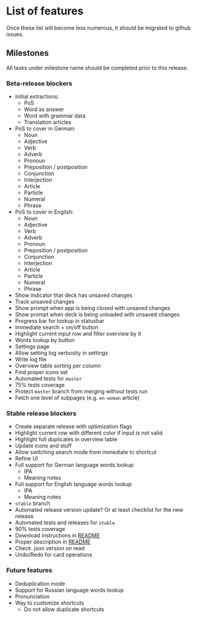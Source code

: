# List of features

Once these list will become less numerous, it should be migrated to github issues.

## Milestones

All tasks under milestone name should be completed prior to this release.

### Beta-release blockers

* Initial extractions:
  * PoS
  * Word as answer
  * Word with grammar data
  * Translation articles
* PoS to cover in German:
    * Noun
    * Adjective
    * Verb
    * Adverb
    * Pronoun
    * Preposition / postposition
    * Conjunction
    * Interjection
    * Article
    * Particle
    * Numeral
    * Phrase
* PoS to cover in English:
    * Noun
    * Adjective
    * Verb
    * Adverb
    * Pronoun
    * Preposition / postposition
    * Conjunction
    * Interjection
    * Article
    * Particle
    * Numeral
    * Phrase
* Show indicator that deck has unsaved changes
* Track unsaved changes
* Show prompt when app is being closed with unsaved changes
* Show prompt when deck is being unloaded with unsaved changes
* Progress bar for lookup in statusbar
* Immediate search + on/off button
* Highlight current input row and filter overview by it
* Words lookup by button
* Settings page
* Allow setting log verbosity in settings
* Write log file
* Overview table sorting per column
* Find proper icons set
* Automated tests for `master`
* 75% tests coverage
* Protect `master` branch from merging without tests run
* Fetch one level of subpages (e.g. `en-woman` article)

### Stable release blockers

* Create separate release with optimization flags
* Highlight current row with different color if input is not valid
* Highlight full duplicates in overview table
* Update icons and stuff
* Allow switching search mode from immediate to shortcut
* Refine UI
* Full support for German language words lookup
  * IPA
  * Meaning notes
* Full support for English language words lookup
  * IPA
  * Meaning notes
* `stable` branch
* Automated release version update? Or at least checklist for the new release.
* Automated tests and releases for `stable`
* 90% tests coverage
* Download instructions in [README](README.md)
* Proper description in [README](README.md)
* Check .json version on read
* Undo/Redo for card operations

### Future features

* Deduplication mode
* Support for Russian language words lookup
* Pronunciation
* Way to customize shortcuts
    * Do not allow duplicate shortcuts
